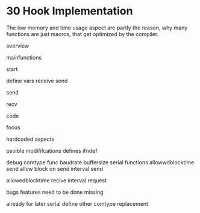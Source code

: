 # 30 Hook Implementation

The low memory and time usage aspect are partly the reason, why many functions are just macros, that get optimized by the compiler.

overview



mainfunctions

start

define vars
receive
send


send

recv

code

focus

hardcoded aspects




psoible modififcations
defines ifndef

debug
comtype func
baudrate
buffersize
serial functions
allowwdblocktime send
allow block on send
interval send

allowedblocktime recive
interval request





bugs
features
need to be done
missing


already for later
serial define
other comtype replacement
